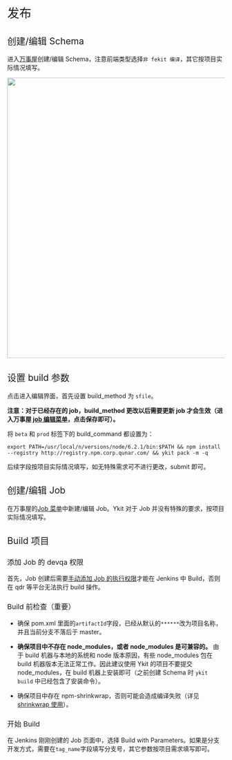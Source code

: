 <h1 style="font-weight: normal"> 发布 </h1>

<h2 style="font-weight: normal"> 创建/编辑 Schema </h2>

进入[万事屋][1]创建/编辑 Schema，注意前端类型选择`非 fekit 编译`，其它按项目实际情况填写。

<img src="http://ww3.sinaimg.cn/large/6af705b8gw1f8v3wuuz2dj20o50dnmzn.jpg" width="650px;">

<h2 style="font-weight: normal"> 设置 build 参数 </h2>

点击进入编辑界面，首先设置 build_method 为 `sfile`。

**注意：对于已经存在的 job，build_method 更改以后需要更新 job 才会生效（进入万事屋 [job 编辑菜单][5]，点击保存即可）。**

将 `beta` 和 `prod` 标签下的 build_command 都设置为：

```
export PATH=/usr/local/n/versions/node/6.2.1/bin:$PATH && npm install --registry http://registry.npm.corp.qunar.com/ && ykit pack -m -q
```

<!-- <img src="http://oji8kngu4.bkt.clouddn.com/build_params_0109.jpeg" width="650px;"> -->

后续字段按项目实际情况填写，如无特殊需求可不进行更改，submit 即可。

<h2 style="font-weight: normal"> 创建/编辑 Job </h2>

在万事屋的[Job 菜单][4]中新建/编辑 Job。Ykit 对于 Job 并没有特殊的要求，按项目实际情况填写。

<h2 style="font-weight: normal"> Build 项目 </h2>

<h3 style="font-weight: normal"> 添加 Job 的 devqa 权限 </h3>

首先，Job 创建后需要[手动添加 Job 的执行权限][2]才能在 Jenkins 中 Build，否则在 qdr 等平台无法执行 build 操作。

<h3 style="font-weight: normal"> Build 前检查（重要） </h3>

- 确保 pom.xml 里面的`artifactId`字段，已经从默认的`******`改为项目名称，并且当前分支不落后于 master。

- **确保项目中不存在 node_modules，或者 node_modules 是可兼容的。** 由于 build 机器与本地的系统和 node 版本原因，有些 node_modules 包在 build 机器版本无法正常工作。因此建议使用 Ykit 的项目不要提交 node_modules，在 build 机器上安装即可（之前创建 Schema 时 `ykit build` 中已经包含了安装命令）。

- 确保项目中存在 npm-shrinkwrap，否则可能会造成编译失败（详见 [shrinkwrap 使用][3]）。

<h3 style="font-weight: normal"> 开始 Build </h3>

在 Jenkins 刚刚创建的 Job 页面中，选择 Build with Parameters。如果是分支开发方式，需要在`tag_name`字段填写分支号，其它参数按项目需求填写即可。

[1]: http://wanshiwu.corp.qunar.com/schema/new
[2]: http://wanshiwu.corp.qunar.com/permission/job
[3]: ./docs-npm%20shrinkwrap.html
[4]: http://wanshiwu.corp.qunar.com/job/search/new
[5]: http://wanshiwu.corp.qunar.com/job/search/edit
